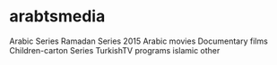 # arabtsmedia
Arabic Series Ramadan Series 2015 Arabic movies Documentary films Children-carton Series TurkishTV programs islamic other
